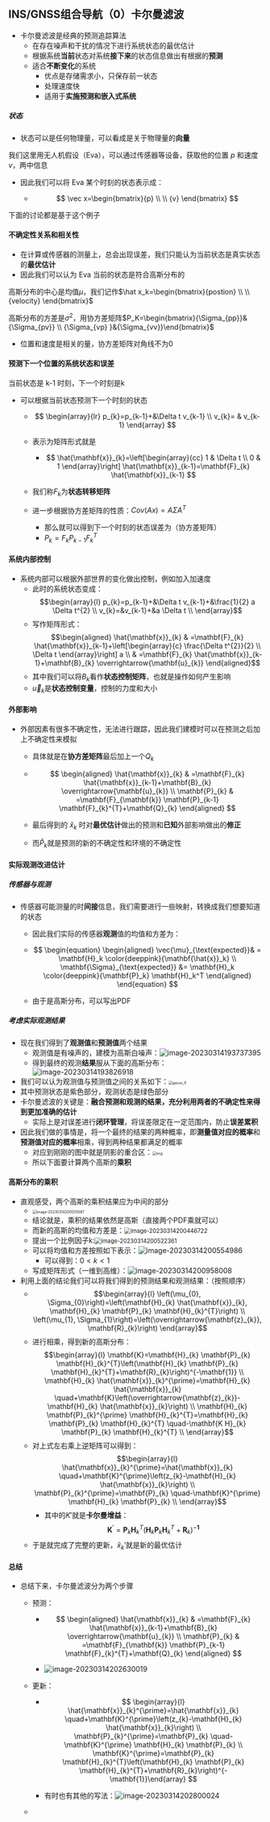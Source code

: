 ## INS/GNSS组合导航（0）卡尔曼滤波

- 卡尔曼滤波是经典的预测追踪算法
  - 在存在噪声和干扰的情况下进行系统状态的最优估计
  - 根据系统**当前**状态对系统**接下来**的状态信息做出有根据的**预测**
  - 适合**不断变化**的系统
    - 优点是存储需求小，只保存前一状态
    - 处理速度快
    - 适用于**实施预测和嵌入式系统**

##### 状态

- 状态可以是任何物理量，可以看成是关于物理量的**向量**

我们这里用无人机假设（Eva），可以通过传感器等设备，获取他的位置 $p$ 和速度 $v$，两中信息

- 因此我们可以将 Eva 某个时刻的状态表示成：

  - $$
    \vec x=\begin{bmatrix}{p} \\ \\ {v} \end{bmatrix}
    $$

下面的讨论都是基于这个例子

#### 不确定性关系和相关性

- 在计算或传感器的测量上，总会出现误差，我们只能认为当前状态是真实状态的**最优估计**
- 因此我们可以认为 Eva 当前的状态是符合高斯分布的

高斯分布的中心是均值$\mu$，我们记作$\hat x_k=\begin{bmatrix}{postion} \\ \\ {velocity} \end{bmatrix}$

高斯分布的方差是$\sigma^2$，用协方差矩阵$P_K=\begin{bmatrix}{\Sigma_{pp}}&{\Sigma_{pv}} \\ {\Sigma_{vp} }&{\Sigma_{vv}}\end{bmatrix}$

- 位置和速度是相关的量，协方差矩阵对角线不为0

#### 预测下一个位置的系统状态和误差

当前状态是 k-1 时刻，下一个时刻是k

- 可以根据当前状态预测下一个时刻的状态

  - $$
    \begin{array}{lr} p_{k}=p_{k-1}+&\Delta t v_{k-1} \\ v_{k}= & v_{k-1} \end{array}
    $$

  - 表示为矩阵形式就是

    - $$
      \hat{\mathbf{x}}_{k}=\left[\begin{array}{cc}
      1 & \Delta t \\
      0 & 1
      \end{array}\right] \hat{\mathbf{x}}_{k-1}=\mathbf{F}_{k} \hat{\mathbf{x}}_{k-1}
      $$

  - 我们称$F_k$为**状态转移矩阵**

  - 进一步根据协方差矩阵的性质：$Cov(Ax)=A\Sigma A^T$

    - 那么就可以得到下一个时刻的状态误差为（协方差矩阵）
    - $P_k=F_kP_{k-1}F_k^T$

#### 系统内部控制

- 系统内部可以根据外部世界的变化做出控制，例如加入加速度
  - 此时的系统状态变成：$$\begin{array}{l} p_{k}=p_{k-1}+&\Delta t v_{k-1}+&\frac{1}{2} a \Delta t^{2} \\ v_{k}=&v_{k-1}+&a \Delta t \\ \end{array}$$
  - 写作矩阵形式：$$\begin{aligned} \hat{\mathbf{x}}_{k} & =\mathbf{F}_{k} \hat{\mathbf{x}}_{k-1}+\left[\begin{array}{c} \frac{\Delta t^{2}}{2} \\ \Delta t \end{array}\right] a \\ & =\mathbf{F}_{k} \hat{\mathbf{x}}_{k-1}+\mathbf{B}_{k} \overrightarrow{\mathbf{u}_{k}} \end{aligned}$$
  - 其中我们可以将$B_k$看作**状态控制矩阵**，也就是操作如何产生影响
  - $\vec u_k$是**状态控制变量**，控制的力度和大小

#### 外部影响

- 外部因素有很多不确定性，无法进行跟踪，因此我们建模时可以在预测之后加上不确定性来模拟

  - 具体就是在**协方差矩阵**最后加上一个$Q_k$

  - $$
    \begin{aligned} \hat{\mathbf{x}}_{k} & =\mathbf{F}_{k} \hat{\mathbf{x}}_{k-1}+\mathbf{B}_{k} \overrightarrow{\mathbf{u}_{k}} \\ \mathbf{P}_{k} & =\mathbf{F}_{\mathbf{k}} \mathbf{P}_{k-1} \mathbf{F}_{k}^{T}+\mathbf{Q}_{k} \end{aligned}
    $$

  - 最后得到的 $\hat x_k$ 时对**最优估计**做出的预测和**已知**外部影响做出的**修正**

  - 而$\hat P_k$就是预测的新的不确定性和环境的不确定性

#### 实际观测改进估计

##### 传感器与观测

- 传感器可能测量的时**间接**信息，我们需要进行一些映射，转换成我们想要知道的状态

  - 因此我们实际的传感器**观测**值的均值和方差为：

  - $$
    \begin{equation}
    \begin{aligned}
    \vec{\mu}_{\text{expected}}& = \mathbf{H}_k \color{deeppink}{\mathbf{\hat{x}}_k} \\
    \mathbf{\Sigma}_{\text{expected}} &= \mathbf{H}_k \color{deeppink}{\mathbf{P}_k} \mathbf{H}_k^T
    \end{aligned}
    \end{equation}
    $$

  - 由于是高斯分布，可以写出PDF

##### 考虑实际观测结果

- 现在我们得到了**观测值**和**预测值**两个结果
  - 观测值是有噪声的，建模为高斯白噪声：![image-20230314193737395](https://raw.githubusercontent.com/zhaopy20/pictures/main/img/202303141937906.png)
  - 得到最终的观测**结果**服从下面的高斯分布：![image-20230314193826918](https://raw.githubusercontent.com/zhaopy20/pictures/main/img/202303141938961.png)
- 我们可以认为观测值与预测值之间的关系如下：<img src="https://www.bzarg.com/wp-content/uploads/2015/08/gauss_4.jpg" alt="gauss_4" style="zoom:50%;" />
- 其中预测状态是紫色部分，观测状态是绿色部分
- 卡尔曼滤波的关键是：**融合预测和观测的结果，充分利用两者的不确定性来得到更加准确的估计**
  - 实际上是对误差进行**闭环管理**，将误差限定在一定范围内，防止**误差累积**
- 因此我们做的事情是，将一个最终的结果的两种概率，即**测量值对应的概率**和**预测值对应的概率**相乘，得到两种结果都满足的概率
  - 对应到刚刚的图中就是阴影的重合区：<img src="https://raw.githubusercontent.com/zhaopy20/pictures/main/img/202303141950835.png" alt="img" style="zoom:50%;" />
  - 所以下面要计算两个高斯的**乘积**

#### 高斯分布的乘积

- 直观感受，两个高斯的乘积结果应为中间的部分
  - <img src="https://raw.githubusercontent.com/zhaopy20/pictures/main/img/202303142000640.png" alt="image-20230314200035587" style="zoom:50%;" />
  - 结论就是，乘积的结果依然是高斯（直接两个PDF乘就可以）
  - 而新的高斯的均值和方差是：<img src="https://raw.githubusercontent.com/zhaopy20/pictures/main/img/202303142004762.png" alt="image-20230314200446722" style="zoom:80%;" />
  - 提出一个比例因子k:<img src="https://raw.githubusercontent.com/zhaopy20/pictures/main/img/202303142005390.png" alt="image-20230314200522361" style="zoom:80%;" />
  - 可以将均值和方差按照如下表示：![image-20230314200554986](https://raw.githubusercontent.com/zhaopy20/pictures/main/img/202303142005026.png)
    - 可以得到：$0<k<1$
  - 写成矩阵形式（一维到高维）：![image-20230314200958008](https://raw.githubusercontent.com/zhaopy20/pictures/main/img/202303142009047.png)
- 利用上面的结论我们可以将我们得到的预测结果和观测结果：（按照顺序）
  - $$\begin{array}{l} \left(\mu_{0}, \Sigma_{0}\right)=\left(\mathbf{H}_{k} \hat{\mathbf{x}}_{k}, \mathbf{H}_{k} \mathbf{P}_{k} \mathbf{H}_{k}^{T}\right) \\ \left(\mu_{1}, \Sigma_{1}\right)=\left(\overrightarrow{\mathbf{z}_{k}}, \mathbf{R}_{k}\right) \end{array}$$
  - 进行相乘，得到新的高斯分布：$$\begin{array}{l} \mathbf{K}=\mathbf{H}_{k} \mathbf{P}_{k} \mathbf{H}_{k}^{T}\left(\mathbf{H}_{k} \mathbf{P}_{k} \mathbf{H}_{k}^{T}+\mathbf{R}_{k}\right)^{-\mathbf{1}} \\ \mathbf{H}_{k} \hat{\mathbf{x}}_{k}^{\prime}=\mathbf{H}_{k} \hat{\mathbf{x}}_{k} \quad+\mathbf{K}\left(\overrightarrow{\mathbf{z}_{k}}-\mathbf{H}_{k} \hat{\mathbf{x}}_{k}\right) \\ \mathbf{H}_{k} \mathbf{P}_{k}^{\prime} \mathbf{H}_{k}^{T}=\mathbf{H}_{k} \mathbf{P}_{k} \mathbf{H}_{k}^{T} \quad-\mathbf{K H}_{k} \mathbf{P}_{k} \mathbf{H}_{k}^{T} \\ \end{array}$$
  - 对上式左右乘上逆矩阵可以得到：$$\begin{array}{l} \hat{\mathbf{x}}_{k}^{\prime}=\hat{\mathbf{x}}_{k} \quad+\mathbf{K}^{\prime}\left(z_{k}-\mathbf{H}_{k} \hat{\mathbf{x}}_{k}\right) \\ \mathbf{P}_{k}^{\prime}=\mathbf{P}_{k} \quad-\mathbf{K}^{\prime} \mathbf{H}_{k} \mathbf{P}_{k} \\ \end{array}$$
    - 其中的$K'$就是**卡尔曼增益**：$$\mathbf{K}^{\prime}=\mathbf{P}_{k} \mathbf{H}_{k}^{T}\left(\mathbf{H}_{k} \mathbf{P}_{k} \mathbf{H}_{k}^{T}+\mathbf{R}_{k}\right)^{-\mathbf{1}}$$
  - 于是就完成了完整的更新，$\hat x_k'$就是新的最优估计

#### 总结

- 总结下来，卡尔曼滤波分为两个步骤

  - 预测：

    - $$
      \begin{aligned} \hat{\mathbf{x}}_{k} & =\mathbf{F}_{k} \hat{\mathbf{x}}_{k-1}+\mathbf{B}_{k} \overrightarrow{\mathbf{u}_{k}} \\ \mathbf{P}_{k} & =\mathbf{F}_{\mathbf{k}} \mathbf{P}_{k-1} \mathbf{F}_{k}^{T}+\mathbf{Q}_{k} \end{aligned}
      $$

    - ![image-20230314202630019](https://raw.githubusercontent.com/zhaopy20/pictures/main/img/202303142026167.png)

  - 更新：

    - $$
      \begin{array}{l} \hat{\mathbf{x}}_{k}^{\prime}=\hat{\mathbf{x}}_{k} \quad+\mathbf{K}^{\prime}\left(z_{k}-\mathbf{H}_{k} \hat{\mathbf{x}}_{k}\right) \\ \mathbf{P}_{k}^{\prime}=\mathbf{P}_{k} \quad-\mathbf{K}^{\prime} \mathbf{H}_{k} \mathbf{P}_{k} \\ \mathbf{K}^{\prime}=\mathbf{P}_{k} \mathbf{H}_{k}^{T}\left(\mathbf{H}_{k} \mathbf{P}_{k} \mathbf{H}_{k}^{T}+\mathbf{R}_{k}\right)^{-\mathbf{1}}\end{array}
      $$

    - 有时也有其他的写法：![image-20230314202800024](https://raw.githubusercontent.com/zhaopy20/pictures/main/img/202303142028097.png)

  - 

